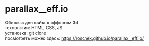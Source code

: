 # parallax__eff.io
Обложка для сайта с эффектом 3d</br>
технологии: HTML, CSS, JS</br>
установка: git clone </br>
посмотреть можно здесь: https://roschek.github.io/parallax__eff.io/
